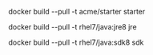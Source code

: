 docker build --pull -t acme/starter starter

docker build --pull -t rhel7/java:jre8 jre

docker build --pull -t rhel7/java:sdk8 sdk
